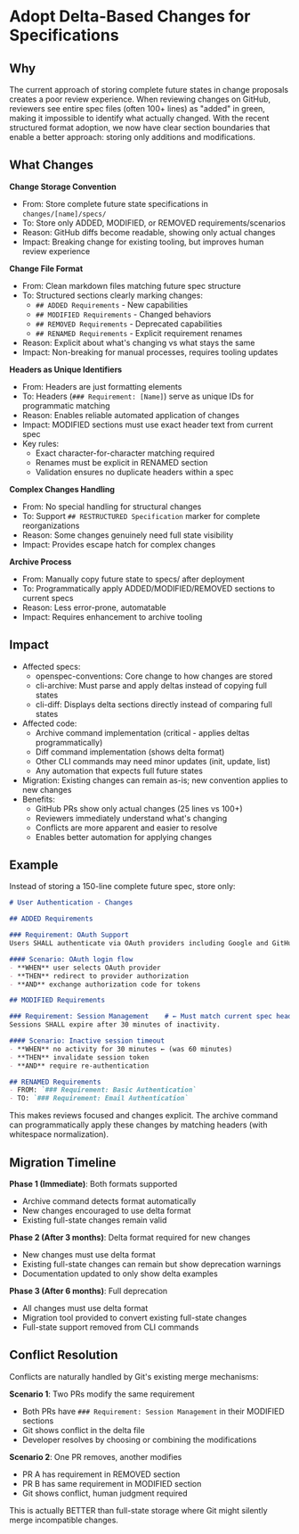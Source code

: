 # Adopt Delta-Based Changes for Specifications

## Why

The current approach of storing complete future states in change proposals creates a poor review experience. When reviewing changes on GitHub, reviewers see entire spec files (often 100+ lines) as "added" in green, making it impossible to identify what actually changed. With the recent structured format adoption, we now have clear section boundaries that enable a better approach: storing only additions and modifications.

## What Changes

**Change Storage Convention**
- From: Store complete future state specifications in `changes/[name]/specs/`
- To: Store only ADDED, MODIFIED, or REMOVED requirements/scenarios
- Reason: GitHub diffs become readable, showing only actual changes
- Impact: Breaking change for existing tooling, but improves human review experience

**Change File Format**
- From: Clean markdown files matching future spec structure
- To: Structured sections clearly marking changes:
  - `## ADDED Requirements` - New capabilities
  - `## MODIFIED Requirements` - Changed behaviors  
  - `## REMOVED Requirements` - Deprecated capabilities
  - `## RENAMED Requirements` - Explicit requirement renames
- Reason: Explicit about what's changing vs what stays the same
- Impact: Non-breaking for manual processes, requires tooling updates

**Headers as Unique Identifiers**
- From: Headers are just formatting elements
- To: Headers (`### Requirement: [Name]`) serve as unique IDs for programmatic matching
- Reason: Enables reliable automated application of changes
- Impact: MODIFIED sections must use exact header text from current spec
- Key rules:
  - Exact character-for-character matching required
  - Renames must be explicit in RENAMED section
  - Validation ensures no duplicate headers within a spec

**Complex Changes Handling**
- From: No special handling for structural changes
- To: Support `## RESTRUCTURED Specification` marker for complete reorganizations
- Reason: Some changes genuinely need full state visibility
- Impact: Provides escape hatch for complex changes

**Archive Process**
- From: Manually copy future state to specs/ after deployment
- To: Programmatically apply ADDED/MODIFIED/REMOVED sections to current specs
- Reason: Less error-prone, automatable
- Impact: Requires enhancement to archive tooling

## Impact

- Affected specs: 
  - openspec-conventions: Core change to how changes are stored
  - cli-archive: Must parse and apply deltas instead of copying full states
  - cli-diff: Displays delta sections directly instead of comparing full states
- Affected code: 
  - Archive command implementation (critical - applies deltas programmatically)
  - Diff command implementation (shows delta format)
  - Other CLI commands may need minor updates (init, update, list)
  - Any automation that expects full future states
- Migration: Existing changes can remain as-is; new convention applies to new changes
- Benefits:
  - GitHub PRs show only actual changes (25 lines vs 100+)
  - Reviewers immediately understand what's changing
  - Conflicts are more apparent and easier to resolve
  - Enables better automation for applying changes

## Example

Instead of storing a 150-line complete future spec, store only:

```markdown
# User Authentication - Changes

## ADDED Requirements

### Requirement: OAuth Support
Users SHALL authenticate via OAuth providers including Google and GitHub.

#### Scenario: OAuth login flow
- **WHEN** user selects OAuth provider
- **THEN** redirect to provider authorization
- **AND** exchange authorization code for tokens

## MODIFIED Requirements

### Requirement: Session Management    # ← Must match current spec header EXACTLY
Sessions SHALL expire after 30 minutes of inactivity.

#### Scenario: Inactive session timeout  
- **WHEN** no activity for 30 minutes ← (was 60 minutes)
- **THEN** invalidate session token
- **AND** require re-authentication

## RENAMED Requirements
- FROM: `### Requirement: Basic Authentication`
- TO: `### Requirement: Email Authentication`
```

This makes reviews focused and changes explicit. The archive command can programmatically apply these changes by matching headers (with whitespace normalization).

## Migration Timeline

**Phase 1 (Immediate)**: Both formats supported
- Archive command detects format automatically
- New changes encouraged to use delta format
- Existing full-state changes remain valid

**Phase 2 (After 3 months)**: Delta format required for new changes
- New changes must use delta format
- Existing full-state changes can remain but show deprecation warnings
- Documentation updated to only show delta examples

**Phase 3 (After 6 months)**: Full deprecation
- All changes must use delta format
- Migration tool provided to convert existing full-state changes
- Full-state support removed from CLI commands

## Conflict Resolution

Conflicts are naturally handled by Git's existing merge mechanisms:

**Scenario 1**: Two PRs modify the same requirement
- Both PRs have `### Requirement: Session Management` in their MODIFIED sections
- Git shows conflict in the delta file
- Developer resolves by choosing or combining the modifications

**Scenario 2**: One PR removes, another modifies
- PR A has requirement in REMOVED section
- PR B has same requirement in MODIFIED section
- Git shows conflict, human judgment required

This is actually BETTER than full-state storage where Git might silently merge incompatible changes.